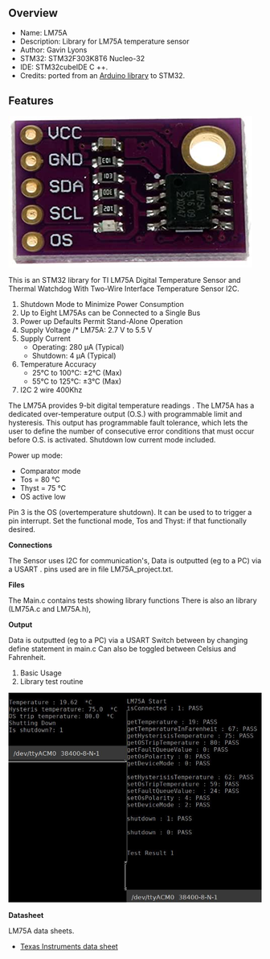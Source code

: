 Overview
--------------------------------------------
* Name: LM75A
* Description: 
Library for LM75A  temperature sensor
* Author: Gavin Lyons
* STM32: STM32F303K8T6 Nucleo-32 
* IDE:  STM32cubeIDE C ++.
* Credits: ported from an [Arduino library](https://github.com/m2m-solutions/M2M_LM75A) to STM32. 

Features
----------------------
 ![mod](https://github.com/gavinlyonsrepo/STM32_projects/blob/master/extra/images/lm75a.jpg)
 
This is an STM32 library for TI LM75A Digital Temperature Sensor and Thermal Watchdog With Two-Wire Interface Temperature Sensor I2C.

1. Shutdown Mode to Minimize Power Consumption
2. Up to Eight LM75As can be Connected to a Single Bus
3. Power up Defaults Permit Stand-Alone Operation
4. Supply Voltage
	/* LM75A: 2.7 V to 5.5 V
5. Supply Current
	* Operating: 280 μA (Typical)
	* Shutdown: 4 μA (Typical)
6. Temperature Accuracy
	*  25°C to 100°C: ±2°C (Max)
	*  55°C to 125°C: ±3°C (Max)
7. I2C 2 wire 400Khz

The LM75A provides 9-bit digital temperature
readings . The LM75A has a dedicated over-temperature output
(O.S.) with programmable limit and hysteresis. This
output has programmable fault tolerance, which lets
the user to define the number of consecutive error
conditions that must occur before O.S. is activated.
Shutdown low current mode included. 

Power up mode:
 - Comparator mode
 - Tos = 80 °C
 - Thyst = 75 °C
 - OS active low

Pin 3 is the OS (overtemperature shutdown). It can be used to to trigger a pin interrupt.
Set the functional mode, Tos and Thyst: if that functionally desired.

**Connections**

The Sensor uses I2C for communication's, Data is outputted (eg to a PC) via a USART .
pins  used are in file LM75A_project.txt.

**Files**

The Main.c contains tests showing library functions
There is also an  library (LM75A.c and LM75A.h),

**Output**

Data is outputted (eg to a PC) via a USART
Switch between by changing define statement in main.c 
Can also be toggled between Celsius and Fahrenheit. 
 
1. Basic Usage
2. Library test  routine

![mod1](https://github.com/gavinlyonsrepo/STM32_projects/blob/master/extra/images/lm75aoutput.jpg)

**Datasheet**

LM75A data sheets.
 - [Texas Instruments data sheet](http://www.ti.com/lit/ds/symlink/lm75a.pdf)
